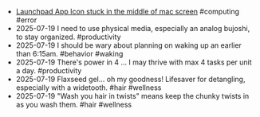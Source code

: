- [Launchpad App Icon stuck in the middle of mac screen](https://apple.stackexchange.com/questions/221613/macos-app-icon-stuck-on-my-screen) #computing #error 
- 2025-07-19 I need to use physical media, especially an analog bujoshi, to stay organized. #productivity 
- 2025-07-19 I should be wary about planning on waking up an earlier than 6:15am. #behavior #waking 
- 2025-07-19 There's power in 4 ... I may thrive with max 4 tasks per unit a day. #productivity 
- 2025-07-19 Flaxseed gel... oh my goodness! Lifesaver for detangling, especially with a widetooth. #hair #wellness
- 2025-07-19 "Wash you hair in twists" means keep the chunky twists in as you wash them. #hair #wellness 




